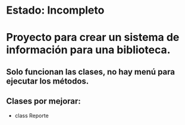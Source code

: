 # **Estado: Incompleto**

# **Proyecto para crear un sistema de información para una biblioteca.**

## Solo funcionan las clases, no hay menú para ejecutar los métodos.

## Clases por mejorar:
- class Reporte
